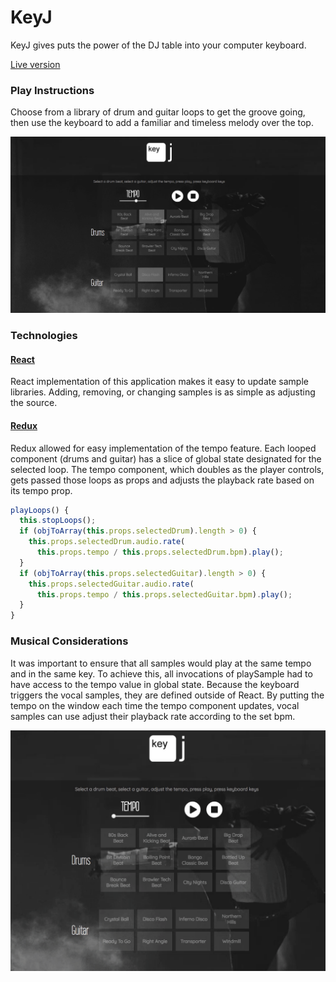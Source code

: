 # KeyJ

KeyJ gives puts the power of the DJ table into your computer keyboard.

[Live version](http://www.kylelewis.co/keyj/)

### Play Instructions

Choose from a library of drum and guitar loops to get the groove going, then use the keyboard to add a familiar and timeless melody over the top.

![alt text](https://raw.githubusercontent.com/bongatoughy/key-j/master/img/keyj_screenshot.png "Screenshot")

### Technologies

#### [React](https://facebook.github.io/react/)

React implementation of this application makes it easy to update sample libraries. Adding, removing, or changing samples is as simple as adjusting the source.

#### [Redux](http://redux.js.org/)

Redux allowed for easy implementation of the tempo feature. Each looped component (drums and guitar) has a slice of global state designated for the selected loop. The tempo component, which doubles as the player controls, gets passed those loops as props and adjusts the playback rate based on its tempo prop.

```javascript
playLoops() {
  this.stopLoops();
  if (objToArray(this.props.selectedDrum).length > 0) {
    this.props.selectedDrum.audio.rate(
      this.props.tempo / this.props.selectedDrum.bpm).play();
  }
  if (objToArray(this.props.selectedGuitar).length > 0) {
    this.props.selectedGuitar.audio.rate(
      this.props.tempo / this.props.selectedGuitar.bpm).play();
  }
}
```

### Musical Considerations

It was important to ensure that all samples would play at the same tempo and in the same key. To achieve this, all invocations of playSample had to have access to the tempo value in global state. Because the keyboard triggers the vocal samples, they are defined outside of React. By putting the tempo on the window each time the tempo component updates, vocal samples can use adjust their playback rate according to the set bpm.

![alt text](https://raw.githubusercontent.com/bongatoughy/key-j/master/img/keyj_screenshot.gif "Screenshot")
